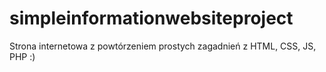 # simpleinformationwebsiteproject
Strona internetowa z powtórzeniem prostych zagadnień z HTML, CSS, JS, PHP :)
